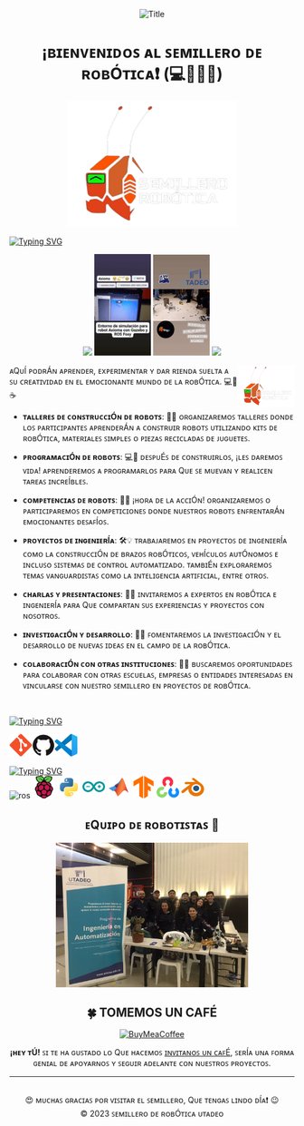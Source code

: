 <div align="center">

<img src="https://readme-typing-svg.herokuapp.com?font=Architects+Daughter&color=%2338C2FF&size=50&center=true&vCenter=true&height=70&width=950&lines=¡La+revolución+robótica+comienza+aquí!" alt="Title"></img>

# ¡​ʙɪᴇɴᴠᴇɴɪᴅᴏꜱ ᴀʟ ꜱᴇᴍɪʟʟᴇʀᴏ ᴅᴇ ʀᴏʙÓᴛɪᴄᴀ❗ (💻💖🤖🎉)

<img src="/img/semillero/background.png" width="300"/>
	
	
</div>

[![Typing SVG](https://readme-typing-svg.herokuapp.com?font=comfortaa&color=016EEA&size=22&width=600&lines=Diseñar🎨+Desarrollar🛠️+Construir🏗️+Programar💻;Investigar🔍+Optimizar📈+Simular🔄+Modelar🏭)](https://git.io/typing-svg)

<div align="center">
<img src="/img/semillero/siro.gif" width="100"/>
<img src="/img/semillero/simulacion.gif" width="100"/>
<img src="/img/semillero/carrera.gif" width="100"/>
<img src="/img/semillero/teleoperado.gif" width="100"/>
</div>

<a href="#"><img src="/img/semillero/background.png" width="100" align="right"  alt="robot siro"/></a>

ᴀQᴜÍ ᴘᴏᴅʀÁɴ ᴀᴘʀᴇɴᴅᴇʀ, ᴇxᴘᴇʀɪᴍᴇɴᴛᴀʀ ʏ ᴅᴀʀ ʀɪᴇɴᴅᴀ ꜱᴜᴇʟᴛᴀ ᴀ ꜱᴜ ᴄʀᴇᴀᴛɪᴠɪᴅᴀᴅ ᴇɴ ᴇʟ ᴇᴍᴏᴄɪᴏɴᴀɴᴛᴇ ᴍᴜɴᴅᴏ ᴅᴇ ʟᴀ ʀᴏʙÓᴛɪᴄᴀ. 💻💖☕

- **ᴛᴀʟʟᴇʀᴇꜱ ᴅᴇ ᴄᴏɴꜱᴛʀᴜᴄᴄɪÓɴ ᴅᴇ ʀᴏʙᴏᴛꜱ**: 🤖🔧 ᴏʀɢᴀɴɪᴢᴀʀᴇᴍᴏꜱ ᴛᴀʟʟᴇʀᴇꜱ ᴅᴏɴᴅᴇ ʟᴏꜱ ᴘᴀʀᴛɪᴄɪᴘᴀɴᴛᴇꜱ ᴀᴘʀᴇɴᴅᴇʀÁɴ ᴀ ᴄᴏɴꜱᴛʀᴜɪʀ ʀᴏʙᴏᴛꜱ ᴜᴛɪʟɪᴢᴀɴᴅᴏ ᴋɪᴛꜱ ᴅᴇ ʀᴏʙÓᴛɪᴄᴀ, ᴍᴀᴛᴇʀɪᴀʟᴇꜱ ꜱɪᴍᴘʟᴇꜱ ᴏ ᴘɪᴇᴢᴀꜱ ʀᴇᴄɪᴄʟᴀᴅᴀꜱ ᴅᴇ ᴊᴜɢᴜᴇᴛᴇꜱ.
  
- **ᴘʀᴏɢʀᴀᴍᴀᴄɪÓɴ ᴅᴇ ʀᴏʙᴏᴛꜱ**: 💻🤖 ᴅᴇꜱᴘᴜÉꜱ ᴅᴇ ᴄᴏɴꜱᴛʀᴜɪʀʟᴏꜱ, ¡ʟᴇꜱ ᴅᴀʀᴇᴍᴏꜱ ᴠɪᴅᴀ! ᴀᴘʀᴇɴᴅᴇʀᴇᴍᴏꜱ ᴀ ᴘʀᴏɢʀᴀᴍᴀʀʟᴏꜱ ᴘᴀʀᴀ Qᴜᴇ ꜱᴇ ᴍᴜᴇᴠᴀɴ ʏ ʀᴇᴀʟɪᴄᴇɴ ᴛᴀʀᴇᴀꜱ ɪɴᴄʀᴇÍʙʟᴇꜱ.
  
- **ᴄᴏᴍᴘᴇᴛᴇɴᴄɪᴀꜱ ᴅᴇ ʀᴏʙᴏᴛꜱ**: 🏁🤖 ¡ʜᴏʀᴀ ᴅᴇ ʟᴀ ᴀᴄᴄɪÓɴ! ᴏʀɢᴀɴɪᴢᴀʀᴇᴍᴏꜱ ᴏ ᴘᴀʀᴛɪᴄɪᴘᴀʀᴇᴍᴏꜱ ᴇɴ ᴄᴏᴍᴘᴇᴛɪᴄɪᴏɴᴇꜱ ᴅᴏɴᴅᴇ ɴᴜᴇꜱᴛʀᴏꜱ ʀᴏʙᴏᴛꜱ ᴇɴꜰʀᴇɴᴛᴀʀÁɴ ᴇᴍᴏᴄɪᴏɴᴀɴᴛᴇꜱ ᴅᴇꜱᴀꜰÍᴏꜱ.
  
- **ᴘʀᴏʏᴇᴄᴛᴏꜱ ᴅᴇ ɪɴɢᴇɴɪᴇʀÍᴀ**: 🛠️💡 ᴛʀᴀʙᴀᴊᴀʀᴇᴍᴏꜱ ᴇɴ ᴘʀᴏʏᴇᴄᴛᴏꜱ ᴅᴇ ɪɴɢᴇɴɪᴇʀÍᴀ ᴄᴏᴍᴏ ʟᴀ ᴄᴏɴꜱᴛʀᴜᴄᴄɪÓɴ ᴅᴇ ʙʀᴀᴢᴏꜱ ʀᴏʙÓᴛɪᴄᴏꜱ, ᴠᴇʜÍᴄᴜʟᴏꜱ ᴀᴜᴛÓɴᴏᴍᴏꜱ ᴇ ɪɴᴄʟᴜꜱᴏ ꜱɪꜱᴛᴇᴍᴀꜱ ᴅᴇ ᴄᴏɴᴛʀᴏʟ ᴀᴜᴛᴏᴍᴀᴛɪᴢᴀᴅᴏ. ᴛᴀᴍʙɪÉɴ ᴇxᴘʟᴏʀᴀʀᴇᴍᴏꜱ ᴛᴇᴍᴀꜱ ᴠᴀɴɢᴜᴀʀᴅɪꜱᴛᴀꜱ ᴄᴏᴍᴏ ʟᴀ ɪɴᴛᴇʟɪɢᴇɴᴄɪᴀ ᴀʀᴛɪꜰɪᴄɪᴀʟ, ᴇɴᴛʀᴇ ᴏᴛʀᴏꜱ.
  
- **ᴄʜᴀʀʟᴀꜱ ʏ ᴘʀᴇꜱᴇɴᴛᴀᴄɪᴏɴᴇꜱ**: 🎤💬 ɪɴᴠɪᴛᴀʀᴇᴍᴏꜱ ᴀ ᴇxᴘᴇʀᴛᴏꜱ ᴇɴ ʀᴏʙÓᴛɪᴄᴀ ᴇ ɪɴɢᴇɴɪᴇʀÍᴀ ᴘᴀʀᴀ Qᴜᴇ ᴄᴏᴍᴘᴀʀᴛᴀɴ ꜱᴜꜱ ᴇxᴘᴇʀɪᴇɴᴄɪᴀꜱ ʏ ᴘʀᴏʏᴇᴄᴛᴏꜱ ᴄᴏɴ ɴᴏꜱᴏᴛʀᴏꜱ.
  
- **ɪɴᴠᴇꜱᴛɪɢᴀᴄɪÓɴ ʏ ᴅᴇꜱᴀʀʀᴏʟʟᴏ**: 🚀🔬 ꜰᴏᴍᴇɴᴛᴀʀᴇᴍᴏꜱ ʟᴀ ɪɴᴠᴇꜱᴛɪɢᴀᴄɪÓɴ ʏ ᴇʟ ᴅᴇꜱᴀʀʀᴏʟʟᴏ ᴅᴇ ɴᴜᴇᴠᴀꜱ ɪᴅᴇᴀꜱ ᴇɴ ᴇʟ ᴄᴀᴍᴘᴏ ᴅᴇ ʟᴀ ʀᴏʙÓᴛɪᴄᴀ.
  
- **ᴄᴏʟᴀʙᴏʀᴀᴄɪÓɴ ᴄᴏɴ ᴏᴛʀᴀꜱ ɪɴꜱᴛɪᴛᴜᴄɪᴏɴᴇꜱ**: 🤝🏫 ʙᴜꜱᴄᴀʀᴇᴍᴏꜱ ᴏᴘᴏʀᴛᴜɴɪᴅᴀᴅᴇꜱ ᴘᴀʀᴀ ᴄᴏʟᴀʙᴏʀᴀʀ ᴄᴏɴ ᴏᴛʀᴀꜱ ᴇꜱᴄᴜᴇʟᴀꜱ, ᴇᴍᴘʀᴇꜱᴀꜱ ᴏ ᴇɴᴛɪᴅᴀᴅᴇꜱ ɪɴᴛᴇʀᴇꜱᴀᴅᴀꜱ ᴇɴ ᴠɪɴᴄᴜʟᴀʀꜱᴇ ᴄᴏɴ ɴᴜᴇꜱᴛʀᴏ ꜱᴇᴍɪʟʟᴇʀᴏ ᴇɴ ᴘʀᴏʏᴇᴄᴛᴏꜱ ᴅᴇ ʀᴏʙÓᴛɪᴄᴀ.


 
<br>

[![Typing SVG](https://readme-typing-svg.herokuapp.com?font=comfortaa&color=016EEA&size=24&width=500&lines=Basic)](https://git.io/typing-svg)<br>


<img src="https://github.com/devicons/devicon/blob/master/icons/git/git-original.svg" title="Git" alt="Git" width="40" height="40"/><img src="https://github.com/devicons/devicon/blob/master/icons/github/github-original.svg" title="github" alt="github" width="40" height="40"/><img src="https://github.com/devicons/devicon/blob/master/icons/vscode/vscode-original.svg" title="vscode" alt="vscode" width="40" height="40"/>
<br>
	
[![Typing SVG](https://readme-typing-svg.herokuapp.com?font=comfortaa&color=016EEA&size=24&width=500&lines=Robotics)](https://git.io/typing-svg)<br>
<img src="https://upload.wikimedia.org/wikipedia/commons/b/bb/Ros_logo.svg" title="ros" alt="ros" width="80" height="40"/>
<img src="https://github.com/devicons/devicon/blob/master/icons/raspberrypi/raspberrypi-original.svg" title="arduino" alt="arduino" width="40" height="40"/>
<img src="https://github.com/devicons/devicon/blob/master/icons/python/python-original.svg" title="python" alt="python" width="40" height="40"/>
<img src="https://github.com/devicons/devicon/blob/master/icons/arduino/arduino-original.svg" title="RaspberryPi" alt="RaspberryPi" width="40" height="40"/>
<img src="https://github.com/devicons/devicon/blob/master/icons/matlab/matlab-original.svg" title="matlab" alt="matlab" width="40" height="40"/>
<img src="https://github.com/devicons/devicon/blob/master/icons/tensorflow/tensorflow-original.svg" title="TensorFlow" alt="TensorFlow" width="40" height="40"/>
<img src="https://github.com/devicons/devicon/blob/master/icons/opencv/opencv-original.svg" title="opencv" alt="opencv" width="40" height="40"/>
<img src="https://github.com/devicons/devicon/blob/master/icons/blender/blender-original.svg" title="blender" alt="blender" width="40" height="40"/>
	

<div align="center">

## ᴇQᴜɪᴘᴏ ᴅᴇ ʀᴏʙᴏᴛɪꜱᴛᴀꜱ 🤝
<img src="/img/semillero/team2.jpg" width="340"/>

## 🍀 TOMEMOS UN CAFÉ

[![BuyMeaCoffee](https://img.shields.io/badge/Buymeacoffee-%23FFDD00.svg?&style=for-the-badge&logo=buy-me-a-coffee&logoColor=black)](https://buymeacoff.ee)


**¡ʜᴇʏ ᴛÚ!** ꜱɪ ᴛᴇ ʜᴀ ɢᴜꜱᴛᴀᴅᴏ ʟᴏ Qᴜᴇ ʜᴀᴄᴇᴍᴏꜱ [ɪɴᴠɪᴛᴀɴᴏꜱ ᴜɴ ᴄᴀꜰÉ](ʜᴛᴛᴘꜱ://ʙᴍᴄ.xʏᴢ),  ꜱᴇʀÍᴀ ᴜɴᴀ ꜰᴏʀᴍᴀ ɢᴇɴɪᴀʟ ᴅᴇ ᴀᴘᴏʏᴀʀɴᴏꜱ ʏ ꜱᴇɢᴜɪʀ ᴀᴅᴇʟᴀɴᴛᴇ ᴄᴏɴ ɴᴜᴇꜱᴛʀᴏꜱ ᴘʀᴏʏᴇᴄᴛᴏꜱ.

---
	

<br>
 😍 ​ᴍᴜᴄʜᴀꜱ ɢʀᴀᴄɪᴀꜱ ᴘᴏʀ ᴠɪꜱɪᴛᴀʀ ᴇʟ ꜱᴇᴍɪʟʟᴇʀᴏ, Qᴜᴇ ᴛᴇɴɢᴀꜱ ʟɪɴᴅᴏ ᴅÍᴀ​❗ 😉
  <br/>  
  &copy; 2023 ꜱᴇᴍɪʟʟᴇʀᴏ ᴅᴇ ʀᴏʙÓᴛɪᴄᴀ ᴜᴛᴀᴅᴇᴏ
</div>
 
<!-- 
  Generar fuentes
  https://lingojam.com/FancyTextGenerator 
-->
